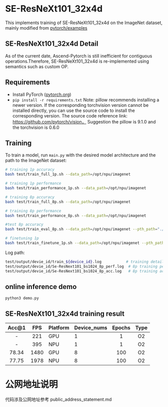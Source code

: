 # SE-ResNeXt101_32x4d

This implements training of SE-ResNeXt101_32x4d on the ImageNet dataset, mainly modified from [pytorch/examples](https://github.com/open-mmlab/mmclassification/blob/master/configs/_base_/models/seresnext101_32x4d.py)

## SE-ResNeXt101_32x4d Detail

As of the current date, Ascend-Pytorch is still inefficient for contiguous operations.Therefore, SE-ResNeXt101_32x4d is re-implemented using semantics such as custom OP.

## Requirements

- Install PyTorch ([pytorch.org](http://pytorch.org))
- `pip install -r requirements.txt`
  Note: pillow recommends installing a newer version. If the corresponding torchvision version cannot be installed directly, you can use the source code to install the corresponding version. The source code reference link: https://github.com/pytorch/vision，
Suggestion the pillow is 9.1.0 and the torchvision is 0.6.0
## Training

To train a model, run `main.py` with the desired model architecture and the path to the ImageNet dataset:

```bash 
# training 1p accuracy
bash test/train_full_1p.sh --data_path=/opt/npu/imagenet

# training 1p performance
bash test/train_performance_1p.sh --data_path=/opt/npu/imagenet

# training 8p accuracy
bash test/train_full_8p.sh --data_path=/opt/npu/imagenet

# training 8p performance
bash test/train_performance_8p.sh --data_path=/opt/npu/imagenet

#test 8p accuracy
bash test/train_eval_8p.sh --data_path=/opt/npu/imagenet --pth_path="./checkpointmodel_best.pth"

# finetuning 1p 
bash test/train_finetune_1p.sh --data_path=/opt/npu/imagenet --pth_path="checkpointmodel_best.pth"
```

Log path:

```bash 
test/output/devie_id/train_${device_id}.log           # training detail log
test/output/devie_id/Se-ResNext101_bs1024_8p_perf.log  # 8p training performance result log
test/output/devie_id/Se-ResNext101_bs1024_8p_acc.log   # 8p training accuracy result log
```

## online inference demo
`python3 demo.py`


## SE-ResNeXt101_32x4d training result

| Acc@1    | FPS       | Platform| Device_nums| Epochs   | Type     |
| :------: | :------:  | :------ | :------    | :------: | :------: |
|  -       |  221      | GPU     | 1          |   1      | O2       |
|  -       |  395      | NPU     | 1          |   1      | O2       |
|  78.34  |  1480    | GPU     | 8          | 100      | O2       |
|  77.75  |  1978     | NPU     | 8          | 100      | O2       |

# 公网地址说明

代码涉及公网地址参考 public_address_statement.md
